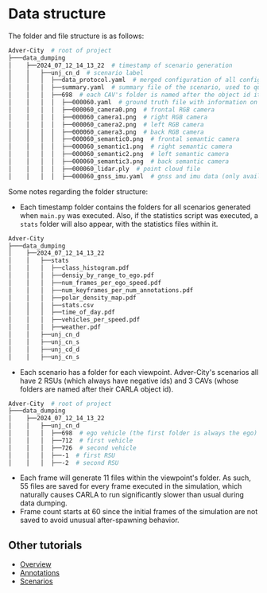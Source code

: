 # Data structure

The folder and file structure is as follows:

```sh
Adver-City  # root of project
├───data_dumping 
│    ├──2024_07_12_14_13_22  # timestamp of scenario generation
│    │   ├──unj_cn_d  # scenario label
│    │   │  ├──data_protocol.yaml  # merged configuration of all configuration YAMLs used for this scenario
│    │   │  ├──summary.yaml  # summary file of the scenario, used to quickly generate statistics
│    │   │  ├──698  # each CAV's folder is named after the object id it is assigned in CARLA
│    │   │  │  ├──000060.yaml  # ground truth file with information on frame 60 (frame count starts at 60)
│    │   │  │  ├──000060_camera0.png  # frontal RGB camera 
│    │   │  │  ├──000060_camera1.png  # right RGB camera 
│    │   │  │  ├──000060_camera2.png  # left RGB camera 
│    │   │  │  ├──000060_camera3.png  # back RGB camera 
│    │   │  │  ├──000060_semantic0.png  # frontal semantic camera
│    │   │  │  ├──000060_semantic1.png  # right semantic camera
│    │   │  │  ├──000060_semantic2.png  # left semantic camera
│    │   │  │  ├──000060_semantic3.png  # back semantic camera 
│    │   │  │  ├──000060_lidar.ply  # point cloud file 
│    │   │  │  ├──000060_gnss_imu.yaml  # gnss and imu data (only available for vehicles) 
```

Some notes regarding the folder structure:

* Each timestamp folder contains the folders for all scenarios generated when `main.py` was executed. Also, if the 
statistics script was executed, a `stats` folder will also appear, with the statistics files within it.

```sh
Adver-City
├───data_dumping 
│    ├──2024_07_12_14_13_22  
│    │   ├──stats
│    │   │  ├──class_histogram.pdf
│    │   │  ├──densiy_by_range_to_ego.pdf
│    │   │  ├──num_frames_per_ego_speed.pdf
│    │   │  ├──num_keyframes_per_num_annotations.pdf
│    │   │  ├──polar_density_map.pdf
│    │   │  ├──stats.csv
│    │   │  ├──time_of_day.pdf
│    │   │  ├──vehicles_per_speed.pdf
│    │   │  ├──weather.pdf
│    │   ├──unj_cn_d  
│    │   ├──unj_cn_s  
│    │   ├──unj_cd_d  
│    │   ├──unj_cn_s  
```

* Each scenario has a folder for each viewpoint. Adver-City's scenarios all have 2 RSUs (which always have negative ids)
and 3 CAVs (whose folders are named after their CARLA object id).

```sh
Adver-City  # root of project
├───data_dumping 
│    ├──2024_07_12_14_13_22  
│    │   ├──unj_cn_d  
│    │   │  ├──698  # ego vehicle (the first folder is always the ego)
│    │   │  ├──712  # first vehicle
│    │   │  ├──726  # second vehicle
│    │   │  ├──-1  # first RSU
│    │   │  ├──-2  # second RSU
```

* Each frame will generate 11 files within the viewpoint's folder. As such, 55 files are saved for every frame executed
in the simulation, which naturally causes CARLA to run significantly slower than usual during data dumping.
* Frame count starts at 60 since the initial frames of the simulation are not saved to avoid unusual after-spawning 
behavior.


## Other tutorials

* [Overview](overview.md)
* [Annotations](annotations.md)
* [Scenarios](scenarios.md)